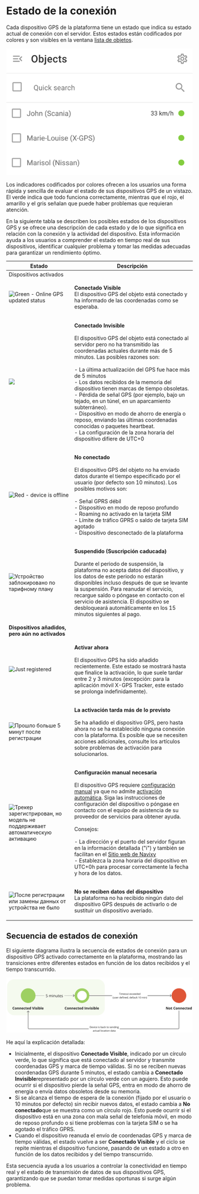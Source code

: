 # Estado de la conexión

Cada dispositivo GPS de la plataforma tiene un estado que indica su estado actual de conexión con el servidor. Estos estados están codificados por colores y son visibles en la ventana [lista de objetos](https://squaregps.atlassian.net/wiki/spaces/USERDOCS/pages/2732164204/Object+list#For-Objects-in-the-List).

![image-20240718-220155.png](../../gua-del-usuario/seguimiento/lista-de-objetos/attachments/image-20240718-220155.png)

Los indicadores codificados por colores ofrecen a los usuarios una forma rápida y sencilla de evaluar el estado de sus dispositivos GPS de un vistazo. El verde indica que todo funciona correctamente, mientras que el rojo, el amarillo y el gris señalan que puede haber problemas que requieran atención.

En la siguiente tabla se describen los posibles estados de los dispositivos GPS y se ofrece una descripción de cada estado y de lo que significa en relación con la conexión y la actividad del dispositivo. Esta información ayuda a los usuarios a comprender el estado en tiempo real de sus dispositivos, identificar cualquier problema y tomar las medidas adecuadas para garantizar un rendimiento óptimo.

| Estado                                                                                                                                                      | Descripción                                                                                                                                                                                                                                                                                                                                                                                                                                                                                                                                                                                                                                                                                                                                                                                                                             |
| ----------------------------------------------------------------------------------------------------------------------------------------------------------- | --------------------------------------------------------------------------------------------------------------------------------------------------------------------------------------------------------------------------------------------------------------------------------------------------------------------------------------------------------------------------------------------------------------------------------------------------------------------------------------------------------------------------------------------------------------------------------------------------------------------------------------------------------------------------------------------------------------------------------------------------------------------------------------------------------------------------------------- |
| Dispositivos activados                                                                                                                                      |                                                                                                                                                                                                                                                                                                                                                                                                                                                                                                                                                                                                                                                                                                                                                                                                                                         |
| ![Green - Online GPS updated status](https://www.navixy.ru/wp-content/uploads/2024/03/nvidia_share_h9ts2ouywm.png)                                          | <p><strong>Conectado Visible</strong><br>El dispositivo GPS del objeto está conectado y ha informado de las coordenadas como se esperaba.</p>                                                                                                                                                                                                                                                                                                                                                                                                                                                                                                                                                                                                                                                                                           |
| ![](https://www.navixy.ru/wp-content/uploads/2024/03/nvidia_share_zsz8maxwwc.png)                                                                           | <p><strong>Conectado Invisible</strong><br><br>El dispositivo GPS del objeto está conectado al servidor pero no ha transmitido las coordenadas actuales durante más de 5 minutos. Las posibles razones son:<br><br>- La última actualización del GPS fue hace más de 5 minutos<br>- Los datos recibidos de la memoria del dispositivo tienen marcas de tiempo obsoletas.<br>- Pérdida de señal GPS (por ejemplo, bajo un tejado, en un túnel, en un aparcamiento subterráneo).<br>- Dispositivo en modo de ahorro de energía o reposo, enviando las últimas coordenadas conocidas o paquetes heartbeat.<br>- La configuración de la zona horaria del dispositivo difiere de UTC+0</p>                                                                                                                                                   |
| ![Red - device is offline](https://www.navixy.ru/wp-content/uploads/2024/03/nvidia_share_yprqhvoxgh.png)                                                    | <p><strong>No conectado</strong><br><br>El dispositivo GPS del objeto no ha enviado datos durante el tiempo especificado por el usuario (por defecto son 10 minutos). Los posibles motivos son:<br><br>- Señal GPRS débil<br>- Dispositivo en modo de reposo profundo<br>- Roaming no activado en la tarjeta SIM<br>- Límite de tráfico GPRS o saldo de tarjeta SIM agotado<br>- Dispositivo desconectado de la plataforma</p>                                                                                                                                                                                                                                                                                                                                                                                                          |
| ![Устройство заблокировано по тарифному плану](https://www.navixy.ru/wp-content/uploads/2024/03/nvidia_share_ljrbv3tcjc.png)                                | <p><strong>Suspendido (Suscripción caducada)</strong><br><br>Durante el periodo de suspensión, la plataforma no acepta datos del dispositivo, y los datos de este periodo no estarán disponibles incluso después de que se levante la suspensión. Para reanudar el servicio, recargue saldo o póngase en contacto con el servicio de asistencia. El dispositivo se desbloqueará automáticamente en los 15 minutos siguientes al pago.</p>                                                                                                                                                                                                                                                                                                                                                                                               |
| **Dispositivos añadidos, pero aún no activados**                                                                                                            |                                                                                                                                                                                                                                                                                                                                                                                                                                                                                                                                                                                                                                                                                                                                                                                                                                         |
| ![Just registered](https://www.navixy.ru/wp-content/uploads/2024/03/nvidia_share_1774ubrwaj.png)                                                            | <p><strong>Activar ahora</strong><br><br>El dispositivo GPS ha sido añadido recientemente. Este estado se mostrará hasta que finalice la activación, lo que suele tardar entre 2 y 3 minutos (excepción: para la aplicación móvil X-GPS Tracker, este estado se prolonga indefinidamente).</p>                                                                                                                                                                                                                                                                                                                                                                                                                                                                                                                                          |
| ![Прошло больше 5 минут после регистрации](https://www.navixy.ru/wp-content/uploads/2024/03/nvidia_share_oqyqigef02.png)                                    | <p><strong>La activación tarda más de lo previsto</strong><br><br>Se ha añadido el dispositivo GPS, pero hasta ahora no se ha establecido ninguna conexión con la plataforma. Es posible que se necesiten acciones adicionales, consulte los artículos sobre problemas de activación para solucionarlos.</p>                                                                                                                                                                                                                                                                                                                                                                                                                                                                                                                            |
| ![Трекер зарегистрирован, но модель не поддерживает автоматическую активацию](https://www.navixy.ru/wp-content/uploads/2024/03/nvidia_share_lttm5lqtou.png) | <p><strong>Configuración manual necesaria</strong><br><br>El dispositivo GPS requiere <a href="https://squaregps.atlassian.net/wiki/spaces/USERDOCSOLD/pages/2909016770/Manual+device+activation">configuración manual</a> ya que no admite <a href="../../gua-del-usuario/inicio-rpido/activar-el-dispositivo-gps.md">activación automática</a>. Siga las instrucciones de configuración del dispositivo o póngase en contacto con el equipo de asistencia de su proveedor de servicios para obtener ayuda.<br><br>Consejos:<br><br>- La dirección y el puerto del servidor figuran en la información detallada ("i") y también se facilitan en el <a href="https://navixy.com/device">Sitio web de Navixy</a><br>- Establezca la zona horaria del dispositivo en UTC+0h para procesar correctamente la fecha y hora de los datos.</p> |
| ![После регистрации или замены данных от устройства не было](https://www.navixy.ru/wp-content/uploads/2024/03/nvidia_share_nrhgybgicl.png)                  | <p><strong>No se reciben datos del dispositivo</strong><br>La plataforma no ha recibido ningún dato del dispositivo GPS después de activarlo o de sustituir un dispositivo averiado.</p>                                                                                                                                                                                                                                                                                                                                                                                                                                                                                                                                                                                                                                                |

## Secuencia de estados de conexión

El siguiente diagrama ilustra la secuencia de estados de conexión para un dispositivo GPS activado correctamente en la plataforma, mostrando las transiciones entre diferentes estados en función de los datos recibidos y el tiempo transcurrido.

![image-20240718-214738.png](../../gua-del-usuario/seguimiento/lista-de-objetos/attachments/image-20240718-214738.png)

He aquí la explicación detallada:

* Inicialmente, el dispositivo **Conectado Visible**, indicado por un círculo verde, lo que significa que está conectado al servidor y transmite coordenadas GPS y marca de tiempo válidas. Si no se reciben nuevas coordenadas GPS durante 5 minutos, el estado cambia a **Conectado Invisible**representado por un círculo verde con un agujero. Esto puede ocurrir si el dispositivo pierde la señal GPS, entra en modo de ahorro de energía o envía datos obsoletos desde su memoria.
* Si se alcanza el tiempo de espera de la conexión (fijado por el usuario o 10 minutos por defecto) sin recibir nuevos datos, el estado cambia a **No conectado**que se muestra como un círculo rojo. Esto puede ocurrir si el dispositivo está en una zona con mala señal de telefonía móvil, en modo de reposo profundo o si tiene problemas con la tarjeta SIM o se ha agotado el tráfico GPRS.
* Cuando el dispositivo reanuda el envío de coordenadas GPS y marca de tiempo válidas, el estado vuelve a ser **Conectado Visible** y el ciclo se repite mientras el dispositivo funcione, pasando de un estado a otro en función de los datos recibidos y del tiempo transcurrido.

Esta secuencia ayuda a los usuarios a controlar la conectividad en tiempo real y el estado de transmisión de datos de sus dispositivos GPS, garantizando que se puedan tomar medidas oportunas si surge algún problema.
